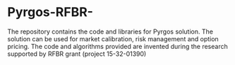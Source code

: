 # Pyrgos-RFBR-
The repository contains the code and libraries for Pyrgos solution. The solution can be used for market calibration, risk management and option pricing. The code and algorithms provided are invented during the research supported by RFBR grant (project 15-32-01390)
